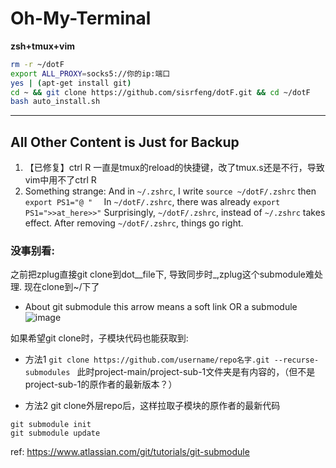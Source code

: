 # Oh-My-Terminal

**zsh+tmux+vim**

 ```bash
 rm -r ~/dotF
 export ALL_PROXY=socks5://你的ip:端口
 yes | (apt-get install git)
 cd ~ && git clone https://github.com/sisrfeng/dotF.git && cd ~/dotF
 bash auto_install.sh
 ```




 ---

## All Other Content is Just for Backup
1. 【已修复】ctrl R 一直是tmux的reload的快捷键，改了tmux.s还是不行，导致vim中用不了ctrl R
2. Something strange:
 And in `~/.zshrc`, I write `source ~/dotF/.zshrc` then `export PS1="@ "  `
 In `~/dotF/.zshrc`, there was already `export PS1=">>at_here>>"`
 Surprisingly,  `~/dotF/.zshrc`, instead of `~/.zshrc` takes effect.
 After removing `~/dotF/.zshrc`, things go right.


### 没事别看:

之前把zplug直接git clone到dot__file下, 导致同步时_,zplug这个submodule难处理. 现在clone到~/下了
* About git submodule
 this arrow means a soft link OR a submodule
 ![image](https://user-images.githubusercontent.com/53520949/134790530-feaea641-0da6-4483-b311-3f8301f9629b.png)

如果希望git clone时，子模块代码也能获取到:
* 方法1
`git clone https://github.com/username/repo名字.git --recurse-submodules `
此时project-main/project-sub-1文件夹是有内容的，（但不是project-sub-1的原作者的最新版本？）

* 方法2
git clone外层repo后，这样拉取子模块的原作者的最新代码
```
git submodule init
git submodule update
```
ref:
https://www.atlassian.com/git/tutorials/git-submodule
